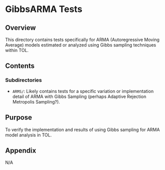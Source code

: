 # GibbsARMA Tests

## Overview

This directory contains tests specifically for ARMA (Autoregressive Moving Average) models estimated or analyzed using Gibbs sampling techniques within TOL.

## Contents

### Subdirectories

*   `ARMS/`: Likely contains tests for a specific variation or implementation detail of ARMA with Gibbs Sampling (perhaps Adaptive Rejection Metropolis Sampling?).

## Purpose

To verify the implementation and results of using Gibbs sampling for ARMA model analysis in TOL.

## Appendix

N/A 